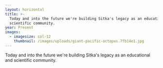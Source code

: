 ```yaml
---
layout: horizontal
title: >-
  Today and into the future we're building Sitka's legacy as an educational and
  scientific community.
year: Present
images:
  - imagesize: col-12
    thumbnail: /images/uploads/giant-pacific-octopus.7fb14e1.jpg
---
```

Today and into the future we're building Sitka's legacy as an educational and scientific community.
